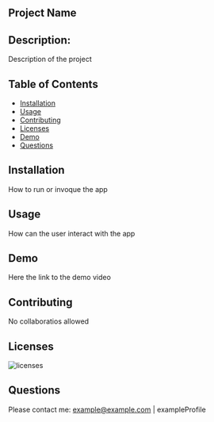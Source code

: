
 ## Project Name


 ## Description:
 Description of the project

 ## Table of Contents
- [Installation](#Installation)
- [Usage](#Usage) 
- [Contributing](#Contributing)
- [Licenses](#Licenses)
- [Demo](#Demo)
- [Questions](#Questions)

 ## Installation
 How to run or invoque the app

 ## Usage
 How can the user interact with the app

 ## Demo
 Here the link to the demo video
 
 ## Contributing
 No collaboratios allowed

 ## Licenses
 ![licenses](https://img.shields.io/badge/License-ISC,CC,MIT-green.svg "License Badge")

 ## Questions
 Please contact me:
 example@example.com | exampleProfile
 